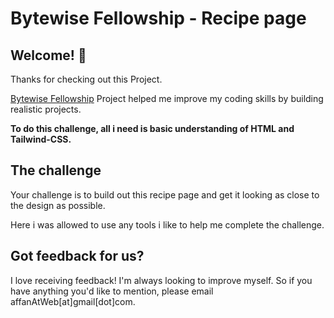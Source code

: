 # Bytewise Fellowship - Recipe page


## Welcome! 👋

Thanks for checking out this Project.

[Bytewise Fellowship](https://www.bytewiseltd.com/fellowship) Project helped me improve my coding skills by building realistic projects.

**To do this challenge, all i need is basic understanding of HTML and Tailwind-CSS.**

## The challenge

Your challenge is to build out this recipe page and get it looking as close to the design as possible.

Here i was allowed to use any tools i like to help me complete the challenge.

## Got feedback for us?

I love receiving feedback! I'm always looking to improve myself. So if you have anything you'd like to mention, please email affanAtWeb[at]gmail[dot]com.
